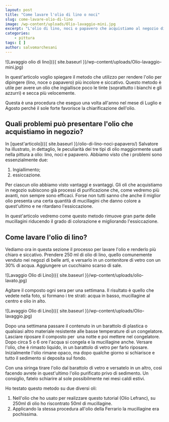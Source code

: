 ```yaml
---
layout: post
title: "Come lavare l'olio di lino o noci"
slug: come-lavare-olio-di-lino
image: /wp-content/uploads/Olio-lavaggio-mini.jpg
excerpt: "L'olio di lino, noci o papavero che acquistiamo al negozio di belle arti è buono per dipingere o è possibile migliorarlo ulteriormente?"
categories:
    - pittura
tags: [ ]
author: salvomarchesani
---
```


![Lavaggio olio di lino]({{ site.baseurl }}/wp-content/uploads/Olio-lavaggio-mini.jpg)

In quest'articolo voglio spiegare il metodo che utilizzo per rendere l'olio per dipingere (lino, noce o papavero) più incolore e siccativo. Questo metodo è utile per avere un olio che ingiallisce poco le tinte (soprattutto i bianchi e gli azzurri) e secca più velocemente.

Questa è una procedura che eseguo una volta all'anno nel mese di Luglio e Agosto perché il sole forte favorisce la chiarificazione dell'olio.

## Quali problemi può presentare l'olio che acquistiamo in negozio?

In [quest'articolo]({{ site.baseurl }}/olio-di-lino-noci-papavero/) Salvatore ha illustrato, in dettaglio, le peculiarità dei tre tipi di olio maggiormente usati nella pittura a olio: lino, noci e papavero. Abbiamo visto che i problemi sono essenzialmente due:

1. Ingiallimento;
2. essiccazione.

Per ciascun olio abbiamo visto vantaggi e svantaggi. Gli oli che acquistiamo in negozio subiscono già processi di purificazione che, come vedremo più avanti, non sempre sono efficaci. Forse non tutti sanno che anche il miglior olio presenta una certa quantità di mucillagini che danno colore a quest'ultimo e ne ritardano l'essiccazione.

In quest'articolo vedremo come questo metodo rimuove gran parte delle mucillagini riducendo il grado di colorazione e migliorando l'essiccazione.

## Come lavare l'olio di lino?

Vediamo ora in questa sezione il processo per lavare l'olio e renderlo più chiaro e siccativo. Prendere 250 ml di olio di lino, quello comunemente venduto nei negozi di belle arti, e versarlo in un contenitore di vetro con un 30% di acqua. Aggiungere un cucchiaino scarso di sale.

![Lavaggio Olio di Lino]({{ site.baseurl }}/wp-content/uploads/olio-lavato.jpg)

Agitare il composto ogni sera per una settimana. Il risultato è quello che vedete nella foto, si formano i tre strati: acqua in basso, mucillagine al centro e olio in alto.

![Lavaggio Olio di Lino]({{ site.baseurl }}/wp-content/uploads/Olio-lavaggio.jpg)

Dopo una settimana passare il contenuto in un barattolo di plastica o qualsiasi altro materiale resistente alle basse temperature di un congelatore. Lasciare riposare il composto per  una notte e poi mettere nel congelatore. Dopo circa 5 o 6 ore l'acqua si congela e la mucillagine anche. Versare l'olio, che è rimasto liquido, in un barattolo di vetro per farlo riposare. Inizialmente l'olio rimane opaco, ma dopo qualche giorno si schiarisce e tutto il sedimento si deposita sul fondo.

Con una siringa tirare l'olio dal barattolo di vetro e versatelo in un altro, così facendo avrete in quest'ultimo l'olio purificato privo di sedimento. Un consiglio, fatelo schiarire al sole possibilmente nei mesi caldi estivi.

Ho testato questo metodo su due diversi oli:

1. Nell'olio che ho usato per realizzare questo tutorial (Olio Lefranc), su 250ml di olio ho riscontrato 50ml di mucillagine.
2. Applicando la stessa procedura all'olio della Ferrario la mucillagine era pochissima.
